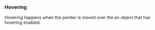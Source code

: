 ### Hovering

Hovering happens when the pointer is moved over the an object that has hovering enabled.